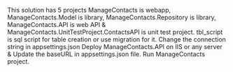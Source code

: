 This solution has 5 projects
ManageContacts is webapp, ManageContacts.Model is library, ManageContacts.Repository is library, ManageContacts.API is web API & ManageContacts.UnitTestProject.ContactsAPI is unit test project.
tbl_script is sql script for table creation or use migration for it.
Change the connection string in appsettings.json
Deploy ManageContacts.API on IIS or any server & Update the baseURL in appsettings.json file.
Run ManageContacts project.
